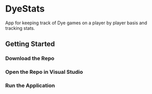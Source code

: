 # DyeStats
App for keeping track of Dye games on a player by player basis and tracking stats.

## Getting Started
### Download the Repo
### Open the Repo in Visual Studio
### Run the Application